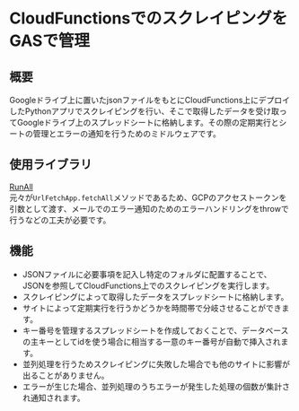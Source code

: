 # CloudFunctionsでのスクレイピングをGASで管理
## 概要
Googleドライブ上に置いたjsonファイルをもとにCloudFunctions上にデプロイしたPythonアプリでスクレイピングを行い、そこで取得したデータを受け取ってGoogleドライブ上のスプレッドシートに格納します。その際の定期実行とシートの管理とエラーの通知を行うためのミドルウェアです。
## 使用ライブラリ
[RunAll](https://github.com/tanaikech/RunAll)<br>
元々が`UrlFetchApp.fetchAll`メソッドであるため、GCPのアクセストークンを引数として渡す、メールでのエラー通知のためのエラーハンドリングをthrowで行うなどの工夫が必要です。
## 機能
- JSONファイルに必要事項を記入し特定のフォルダに配置することで、JSONを参照してCloudFunctions上でのスクレイピングを実行します。
- スクレイピングによって取得したデータをスプレッドシートに格納します。
- サイトによって定期実行を行うかどうかを時間帯で分岐させることができます。
- キー番号を管理するスプレッドシートを作成しておくことで、データベースの主キーとしてidを使う場合に相当する一意のキー番号が自動で挿入されます。
- 並列処理を行うためスクレイピングに失敗した場合でも他のサイトに影響が出ることがありません。
- エラーが生じた場合、並列処理のうちエラーが発生した処理の個数が集計され通知されます。
